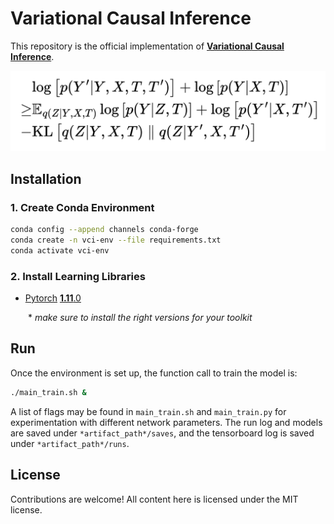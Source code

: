 # Variational Causal Inference

This repository is the official implementation of [**Variational Causal Inference**](https://arxiv.org/abs/2209.05935).

![](figure/elbo.png)


## Installation

### 1. Create Conda Environment
```bash
conda config --append channels conda-forge
conda create -n vci-env --file requirements.txt
conda activate vci-env
```

### 2. Install Learning Libraries
- [Pytorch](https://pytorch.org/) [**1.11**.0](https://pytorch.org/get-started/previous-versions/)

  \* *make sure to install the right versions for your toolkit*


## Run
Once the environment is set up, the function call to train the model is:

```bash
./main_train.sh &
```

A list of flags may be found in `main_train.sh` and `main_train.py` for experimentation with different network parameters. The run log and models are saved under `*artifact_path*/saves`, and the tensorboard log is saved under `*artifact_path*/runs`.


## License

Contributions are welcome! All content here is licensed under the MIT license.
